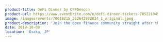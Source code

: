 ```yaml
---
product-title: DeFi Dinner by OFFDevcon
product-url: https://www.eventbrite.com/e/defi-dinner-tickets-70522104513?aff=OFF
image: /images/events/70018215_262642982834_1_original.jpeg
product-description: 'Join the open finance community straight after the second day of Devcon for an evening of Osaka`s best culinary experiences and some fun.'  
date: 2019-10-09
location: 'Osaka, JP'
---
```

